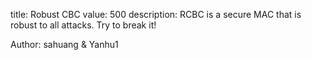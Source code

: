 title: Robust CBC
value: 500
description: RCBC is a secure MAC that is robust to all attacks. Try to break it!

Author: sahuang & Yanhu1